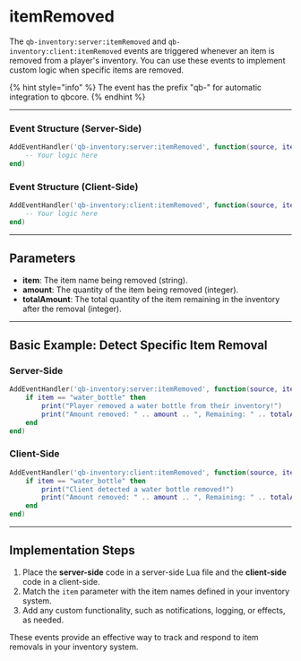 # itemRemoved

The `qb-inventory:server:itemRemoved` and `qb-inventory:client:itemRemoved` events are triggered whenever an item is removed from a player's inventory. You can use these events to implement custom logic when specific items are removed.

{% hint style="info" %}
The event has the prefix "qb-" for automatic integration to qbcore.
{% endhint %}

***

### Event Structure (Server-Side)

```lua
AddEventHandler('qb-inventory:server:itemRemoved', function(source, item, amount, totalAmount)
    -- Your logic here
end)
```

### Event Structure (Client-Side)

```lua
AddEventHandler('qb-inventory:client:itemRemoved', function(source, item, amount, totalAmount)
    -- Your logic here
end)
```

***

## Parameters



* **item**: The item name being removed (string).
* **amount**: The quantity of the item being removed (integer).
* **totalAmount**: The total quantity of the item remaining in the inventory after the removal (integer).

***

## Basic Example: Detect Specific Item Removal

### **Server-Side**

```lua
AddEventHandler('qb-inventory:server:itemRemoved', function(source, item, amount, totalAmount)
    if item == "water_bottle" then
        print("Player removed a water bottle from their inventory!")
        print("Amount removed: " .. amount .. ", Remaining: " .. totalAmount)
    end
end)
```

### **Client-Side**

```lua
AddEventHandler('qb-inventory:client:itemRemoved', function(source, item, amount, totalAmount)
    if item == "water_bottle" then
        print("Client detected a water bottle removed!")
        print("Amount removed: " .. amount .. ", Remaining: " .. totalAmount)
    end
end)
```

***

## Implementation Steps

1. Place the **server-side** code in a server-side Lua file and the **client-side** code in a client-side.
2. Match the `item` parameter with the item names defined in your inventory system.
3. Add any custom functionality, such as notifications, logging, or effects, as needed.

These events provide an effective way to track and respond to item removals in your inventory system.
